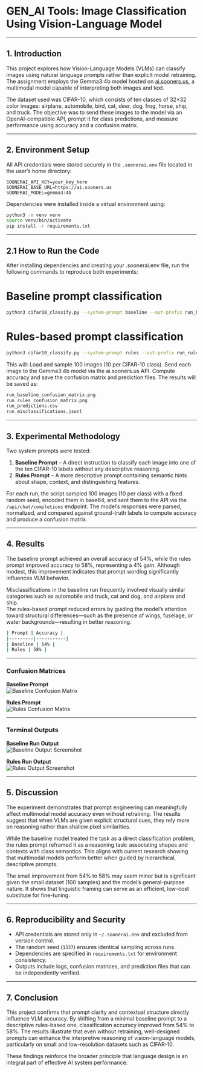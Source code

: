 # GEN_AI Tools: Image Classification Using Vision-Language Model  

---

## 1. Introduction  

This project explores how Vision-Language Models (VLMs) can classify images using natural language prompts rather than explicit model retraining. The assignment employs the Gemma3:4b model hosted on [ai.sooners.us](https://ai.sooners.us), a multimodal model capable of interpreting both images and text.  

The dataset used was CIFAR-10, which consists of ten classes of 32×32 color images: airplane, automobile, bird, cat, deer, dog, frog, horse, ship, and truck. The objective was to send these images to the model via an OpenAI-compatible API, prompt it for class predictions, and measure performance using accuracy and a confusion matrix.

---

## 2. Environment Setup  

All API credentials were stored securely in the `.soonerai.env` file located in the user’s home directory:
```
SOONERAI_API_KEY=your_key_here
SOONERAI_BASE_URL=https://ai.sooners.us
SOONERAI_MODEL=gemma3:4b
```

Dependencies were installed inside a virtual environment using:
```bash
python3 -m venv venv
source venv/bin/activate
pip install -r requirements.txt
```

---

## 2.1 How to Run the Code

After installing dependencies and creating your .soonerai.env file, run the following commands to reproduce both experiments:
# Baseline prompt classification
```bash
python3 cifar10_classify.py --system-prompt baseline --out-prefix run_baseline
```

# Rules-based prompt classification
```bash
python3 cifar10_classify.py --system-prompt rules --out-prefix run_rules
```

This will:
Load and sample 100 images (10 per CIFAR-10 class).
Send each image to the Gemma3:4b model via the ai.sooners.us API.
Compute accuracy and save the confusion matrix and prediction files.
The results will be saved as:
```bash
run_baseline_confusion_matrix.png
run_rules_confusion_matrix.png
run_predictions.csv
run_misclassifications.jsonl
```
---

## 3. Experimental Methodology  

Two system prompts were tested:  

1. **Baseline Prompt** – A direct instruction to classify each image into one of the ten CIFAR-10 labels without any descriptive reasoning.  
2. **Rules Prompt** – A more descriptive prompt containing semantic hints about shape, context, and distinguishing features.  

For each run, the script sampled 100 images (10 per class) with a fixed random seed, encoded them in base64, and sent them to the API via the `/api/chat/completions` endpoint. The model’s responses were parsed, normalized, and compared against ground-truth labels to compute accuracy and produce a confusion matrix.

---

## 4. Results  

The baseline prompt achieved an overall accuracy of 54%, while the rules prompt improved accuracy to 58%, representing a 4% gain. Although modest, this improvement indicates that prompt wording significantly influences VLM behavior.

Misclassifications in the baseline run frequently involved visually similar categories such as automobile and truck, cat and dog, and airplane and ship.  
The rules-based prompt reduced errors by guiding the model’s attention toward structural differences—such as the presence of wings, fuselage, or water backgrounds—resulting in better reasoning.

```bash
| Prompt | Accuracy |
|---------|-----------|
| Baseline | 54% |
| Rules | 58% |
```

---

### Confusion Matrices  

**Baseline Prompt**  
![Baseline Confusion Matrix](run_baseline_confusion_matrix.png)

**Rules Prompt**  
![Rules Confusion Matrix](run_rules_confusion_matrix.png)

---

### Terminal Outputs  

**Baseline Run Output**  
![Baseline Output Screenshot](baseline_output.png)

**Rules Run Output**  
![Rules Output Screenshot](rules_output.png)

---

## 5. Discussion  

The experiment demonstrates that prompt engineering can meaningfully affect multimodal model accuracy even without retraining. The results suggest that when VLMs are given explicit structural cues, they rely more on reasoning rather than shallow pixel similarities.  

While the baseline model treated the task as a direct classification problem, the rules prompt reframed it as a reasoning task: associating shapes and contexts with class semantics. This aligns with current research showing that multimodal models perform better when guided by hierarchical, descriptive prompts.

The small improvement from 54% to 58% may seem minor but is significant given the small dataset (100 samples) and the model’s general-purpose nature. It shows that linguistic framing can serve as an efficient, low-cost substitute for fine-tuning.

---

## 6. Reproducibility and Security  

- API credentials are stored only in `~/.soonerai.env` and excluded from version control.  
- The random seed (`1337`) ensures identical sampling across runs.  
- Dependencies are specified in `requirements.txt` for environment consistency.  
- Outputs include logs, confusion matrices, and prediction files that can be independently verified.  

---

## 7. Conclusion  

This project confirms that prompt clarity and contextual structure directly influence VLM accuracy. By shifting from a minimal baseline prompt to a descriptive rules-based one, classification accuracy improved from 54% to 58%. The results illustrate that even without retraining, well-designed prompts can enhance the interpretive reasoning of vision-language models, particularly on small and low-resolution datasets such as CIFAR-10.  

These findings reinforce the broader principle that language design is an integral part of effective AI system performance.
  
